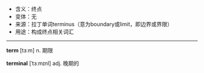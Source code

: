 - <span class="definition">含义：终点</span>
- <span class="definition">变体：无</span>
- <span class="definition">来源：拉丁单词terminus（意为boundary或limit，即边界或界限）</span>
- <span class="definition">用途：构成终点相关词汇</span>

---

<span class="vocabulary">**term**</span> [tɜːm] n. 期限

<span class="vocabulary">**terminal**</span> [ˈtɜːmɪnl] adj. 晚期的

